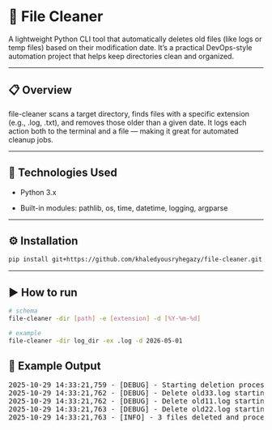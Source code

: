 # 🧹 File Cleaner

A lightweight Python CLI tool that automatically deletes old files (like logs or temp files) based on their modification date.
It’s a practical DevOps-style automation project that helps keep directories clean and organized.

---

## 📋 Overview

file-cleaner scans a target directory, finds files with a specific extension (e.g., .log, .txt),
and removes those older than a given date.
It logs each action both to the terminal and a file — making it great for automated cleanup jobs.

---

## 🧰 Technologies Used

- Python 3.x

- Built-in modules: pathlib, os, time, datetime, logging, argparse

---

## ⚙️ Installation

```bash
pip install git+https://github.com/khaledyousryhegazy/file-cleaner.git
```

---

## ▶️ How to run

```bash
# schema
file-cleaner -dir [path] -e [extension] -d [%Y-%m-%d]

# example
file-cleaner -dir log_dir -ex .log -d 2026-05-01
```

## 🧩 Example Output

<pre>
2025-10-29 14:33:21,759 - [DEBUG] - Starting deletion process
2025-10-29 14:33:21,762 - [DEBUG] - Delete old33.log starting ...
2025-10-29 14:33:21,762 - [DEBUG] - Delete old11.log starting ...
2025-10-29 14:33:21,763 - [DEBUG] - Delete old22.log starting ...
2025-10-29 14:33:21,763 - [INFO] - 3 files deleted and process is finished.
</pre>
